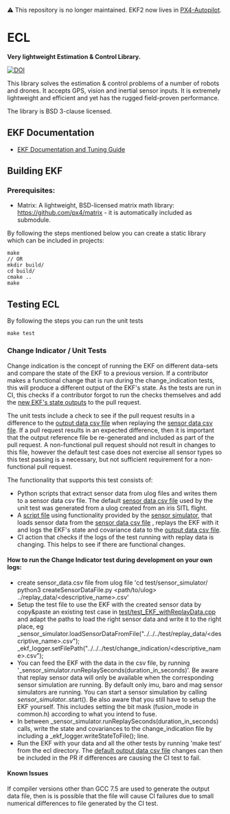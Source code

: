 :warning: This repository is no longer maintained. EKF2 now lives in [PX4-Autopilot](https://github.com/PX4/PX4-Autopilot/tree/main/src/modules/ekf2).

# ECL

**Very lightweight Estimation & Control Library.**

[![DOI](https://zenodo.org/badge/22634/PX4/PX4-ECL.svg)](https://zenodo.org/badge/latestdoi/22634/PX4/PX4-ECL)

This library solves the estimation & control problems of a number of robots and drones. It accepts GPS, vision and inertial sensor inputs. It is extremely lightweight and efficient and yet has the rugged field-proven performance.

The library is BSD 3-clause licensed.

## EKF Documentation

  * [EKF Documentation and Tuning Guide](https://docs.px4.io/master/en/advanced_config/tuning_the_ecl_ekf.html)

## Building EKF

### Prerequisites:

  * Matrix: A lightweight, BSD-licensed matrix math library: https://github.com/px4/matrix - it is automatically included as submodule.


By following the steps mentioned below you can create a static library which can be included in projects:

```
make
// OR
mkdir build/
cd build/
cmake ..
make
```

## Testing ECL
By following the steps you can run the unit tests

```
make test
```
### Change Indicator / Unit Tests
Change indication is the concept of running the EKF on different data-sets and compare the state of the EKF to a previous version. If a contributor makes a functional change that is run during the change_indication tests, this will produce a different output of the EKF's state. As the tests are run in CI, this checks if a contributor forgot to run the checks themselves and add the [new EKF's state outputs](https://github.com/PX4/ecl/blob/master/test/change_indication/iris_gps.csv) to the pull request.

The unit tests include a check to see if the pull request results in a difference to the [output data csv file](https://github.com/PX4/ecl/blob/master/test/change_indication/iris_gps.csv) when replaying the [sensor data csv file](https://github.com/PX4/ecl/blob/master/test/replay_data/iris_gps.csv). If a pull request results in an expected difference, then it is important that the output reference file be re-generated and included as part of the pull request. A non-functional pull request should not result in changes to this file, however the default test case does not exercise all sensor types so this test passing is a necessary, but not sufficient requirement for a non-functional pull request.

The functionality that supports this test consists of:
* Python scripts that extract sensor data from ulog files and writes them to a sensor data csv file. The default [sensor data csv file](https://github.com/PX4/ecl/blob/master/test/replay_data/iris_gps.csv) used by the unit test was generated from a ulog created from an iris SITL flight.
* A [script file](https://github.com/PX4/ecl/blob/master/test/test_EKF_withReplayData.cpp) using functionality provided by  the [sensor simulator](https://github.com/PX4/ecl/blob/master/test/sensor_simulator/sensor_simulator.cpp), that loads sensor data from the [sensor data csv file](https://github.com/PX4/ecl/blob/master/test/replay_data/iris_gps.csv) , replays the EKF with it and logs the EKF's state and covariance data to the [output data csv file](https://github.com/PX4/ecl/blob/master/test/replay_data/iris_gps.csv).
* CI action that checks if the logs of the test running with replay data is changing. This helps to see if there are functional changes.

#### How to run the Change Indicator test during development on your own logs:

* create sensor_data.csv file from ulog file 'cd test/sensor_simulator/
python3 createSensorDataFile.py <path/to/ulog> ../replay_data/<descriptive_name>.csv'
* Setup the test file to use the EKF with the created sensor data by copy&paste an existing test case in [test/test_EKF_withReplayData.cpp](https://github.com/PX4/ecl/blob/master/test/test_EKF_withReplayData.cpp) and adapt the paths to load the right sensor data and write it to the right place, eg
_sensor_simulator.loadSensorDataFromFile("../../../test/replay_data/<descriptive_name>.csv");
_ekf_logger.setFilePath("../../../test/change_indication/<descriptive_name>.csv");
* You can feed the EKF with the data in the csv file, by running '_sensor_simulator.runReplaySeconds(duration_in_seconds)'. Be aware that replay sensor data will only be available when the corresponding sensor simulation are running. By default only imu, baro and mag sensor simulators are running. You can start a sensor simulation by calling _sensor_simulator._<sensor>.start(). Be also aware that you still have to setup the EKF yourself. This includes setting the bit mask (fusion_mode in common.h) according to what you intend to fuse.
* In between _sensor_simulator.runReplaySeconds(duration_in_seconds) calls, write the state and covariances to the change_indication file by including a _ekf_logger.writeStateToFile(); line.
* Run the EKF with your data and all the other tests by running 'make test' from the ecl directory. The [default output data csv file](https://github.com/PX4/ecl/blob/master/test/change_indication/iris_gps.csv) changes can then be included in the PR if differences are causing the CI test to fail.

#### Known Issues
If compiler versions other than GCC 7.5 are used to generate the output data file, then is is possible that the file will cause CI failures due to small numerical differences to file generated by the CI test.
